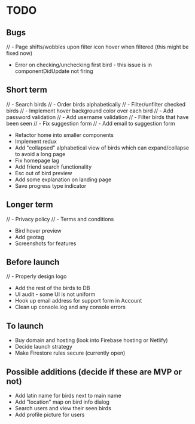 # TODO

## Bugs

// - Page shifts/wobbles upon filter icon hover when filtered (this might be fixed now)

- Error on checking/unchecking first bird - this issue is in componentDidUpdate not firing

## Short term

// - Search birds
// - Order birds alphabetically
// - Filter/unfilter checked birds
// - Implement hover background color over each bird
// - Add password validation
// - Add username validation
// - Filter birds that have been seen
// - Fix suggestion form
// - Add email to suggestion form

- Refactor home into smaller components
- Implement redux
- Add "collapsed" alphabetical view of birds which can expand/collapse to avoid a long page
- Fix homepage lag
- Add friend search functionality
- Esc out of bird preview
- Add some explanation on landing page
- Save progress type indicator

## Longer term

// - Privacy policy
// - Terms and conditions

- Bird hover preview
- Add geotag
- Screenshots for features

## Before launch

// - Properly design logo

- Add the rest of the birds to DB
- UI audit - some UI is not uniform
- Hook up email address for support form in Account
- Clean up console.log and any console errors

## To launch

- Buy domain and hosting (look into Firebase hosting or Netlify)
- Decide launch strategy
- Make Firestore rules secure (currently open)

## Possible additions (decide if these are MVP or not)

- Add latin name for birds next to main name
- Add "location" map on bird info dialog
- Search users and view their seen birds
- Add profile picture for users
